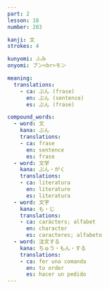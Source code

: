 ```yaml
---
part: 2
lesson: 18
number: 283

kanji: 文
strokes: 4

kunyomi: ふみ
onyomi: ブン<br>モン

meaning:
  translations:
    - ca: ぶん (frase)
      en: ぶん (sentence)
      es: ぶん (frase)

compound_words:
  - word: 文
    kana: ぶん
    translations:
    - ca: frase
      en: sentence
      es: frase
  - word: 文学
    kana: ぶん・がく
    translations:
    - ca: literatura
      en: literature
      es: literatura
  - word: 文字
    kana: も・じ
    translations:
    - ca: caràcters; alfabet
      en: character
      es: caracteres; alfabeto
  - word: 注文する
    kana: ちゅう・もん・する
    translations:
    - ca: fer una comanda
      en: to order
      es: hacer un pedido
---
```

